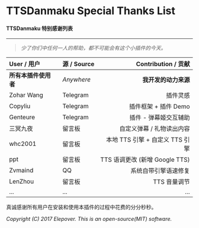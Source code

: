 # TTSDanmaku Special Thanks List
#### TTSDanmaku 特别感谢列表

----------

> *少了你们中任何一人的帮助，都不可能会有这个小插件的今天。*

| User / 用户 | 源 / Source | Contribution / 贡献 |
| :------ | :------ | ------: |
| **所有本插件使用者** | *Anywhere* | **我开发的动力来源** |
| Zohar Wang | Telegram | 插件灵感 |
| Copyliu | Telegram | 插件框架 + 插件 Demo |
| Genteure | Telegram | 插件 - 弹幕姬交互辅助 |
| 三冥九夜 | 留言板 |自定义弹幕 / 礼物读出内容 |
| whc2001 | 留言板 | 本地 TTS 引擎 + 自定义 TTS 引擎 |
| ppt | 留言板 | TTS 语调更改 (新增 Google TTS) |
| Zvmaind | QQ | 系统自带引擎语速修复 |
| LenZhou | 留言板 | TTS 音量调节 |
| ... | ... | ... |

真诚感谢所有用户在安装和使用本插件的过程中花费的分分秒秒。

*Copyright (C) 2017 Elepover.*
*This is an open-source(MIT) software.*
